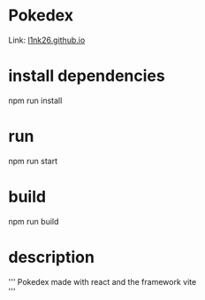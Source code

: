 # Pokedex

Link: [l1nk26.github.io](https://l1nk26.github.io/MiPokedex/)

# install dependencies 
npm run install

# run
npm run start

# build
npm run build

# description
'''
Pokedex made with react and the framework vite  
'''